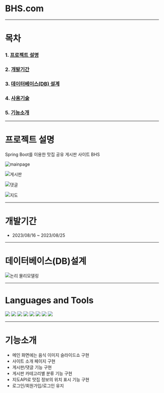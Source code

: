 #  BHS.com
- - -

# 목차
### 1. [프로젝트 설명](https://github.com/sooookyung/kosmo-proj-spring#프로젝트-설명 "프로젝트설명")           
### 2. [개발기간](https://github.com/sooookyung/kosmo-proj-spring#개발기간 "개발기간")    
### 3. [데이터베이스(DB) 설계](https://github.com/sooookyung/kosmo-proj-spring#데이터베이스db설계 "db설계")         
### 4. [사용기술](https://github.com/sooookyung/kosmo-proj-spring#Languages-and-Tools "사용기술")         
### 5. [기능소개](https://github.com/sooookyung/kosmo-proj-spring#기능소개 "기능소개")         

- - - 
# 프로젝트 설명
Spring Boot를 이용한 맛집 공유 게시판 사이트 BHS

![mainpage](https://github.com/sooookyung/bhs_project/assets/142128972/9390f788-a1c7-462a-af89-0861190f8bab)

![게시판](https://github.com/sooookyung/bhs_project/assets/142128972/3f9fc9c3-037c-4628-9289-fef98eebc865)

![댓글](https://github.com/sooookyung/bhs_project/assets/142128972/34987a31-57b3-4369-93fe-b19af262e303)

![지도](https://github.com/sooookyung/bhs_project/assets/142128972/2b983711-b188-49c8-b17b-5412dc302a38)


- - - 
# 개발기간
* 2023/08/16 ~ 2023/08/25


- - -
# 데이터베이스(DB)설계 
![논리 물리모델링](https://github.com/sooookyung/bhs_project/assets/142128972/60bd1bc5-03f3-4612-86ee-a0b021e3191a)


- - - 
# Languages and Tools

<img src="https://img.shields.io/badge/javascript-%23323330.svg?style=for-the-badge&logo=javascript&logoColor=%23F7DF1E"> <img src="https://img.shields.io/badge/spring-%236DB33F.svg?style=for-the-badge&logo=spring&logoColor=white"> <img src="https://img.shields.io/badge/Oracle-F80000?style=for-the-badge&logo=oracle&logoColor=white"> <img src="https://img.shields.io/badge/css3-%231572B6.svg?style=for-the-badge&logo=css3&logoColor=white">
<img src="https://img.shields.io/badge/bootstrap-%238511FA.svg?style=for-the-badge&logo=bootstrap&logoColor=white"> <img src="https://img.shields.io/badge/html5-%23E34F26.svg?style=for-the-badge&logo=html5&logoColor=white"> <img src="https://img.shields.io/badge/java-%23ED8B00.svg?style=for-the-badge&logo=openjdk&logoColor=white"> 
<img src="https://img.shields.io/badge/Visual%20Studio%20Code-0078d7.svg?style=for-the-badge&logo=visual-studio-code&logoColor=white">

- - - 
# 기능소개
* 메인 화면에는 음식 이미지 슬라이드쇼 구현
* 사이트 소개 페이지 구현
* 게시판/댓글 기능 구현
* 게시판 카테고리별 분류 기능 구현
* 지도API로 맛집 정보의 위치 표시 기능 구현
* 로그인/회원가입/로그인 유지
